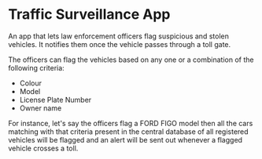 # Traffic Surveillance App

An app that lets law enforcement officers flag suspicious and stolen vehicles. It notifies them once the vehicle passes through a toll gate.

The officers can flag the vehicles based on any one or a combination of the following criteria:

- Colour
- Model
- License Plate Number
- Owner name

For instance, let's say the officers flag a FORD FIGO model then all the cars matching with that criteria present in the central database of all registered vehicles will be flagged and an alert will be sent out whenever a flagged vehicle crosses a toll.
